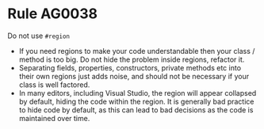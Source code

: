 ﻿# Rule AG0038

<p>
    Do not use <code>#region</code>
</p>
<ul>
    <li>If you need regions to make your code understandable then your class / method is too big. 
    Do not hide the problem inside regions, refactor it.</li>
    <li>Separating fields, properties, constructors, private methods etc into their own regions just adds noise, 
    and should not be necessary if your class is well factored.</li>
    <li>In many editors, including Visual Studio, the region will appear collapsed by default, hiding the code 
    within the region. It is generally bad practice to hide code by default, as this can lead to 
    bad decisions as the code is maintained over time.</li>
</ul>
